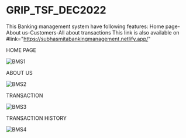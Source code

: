 # GRIP_TSF_DEC2022
This Banking management system have following features:
Home page-About us-Customers-All about transactions
This link is also available on #link="https://subhasmitabankingmanagement.netlify.app/"

HOME PAGE

![BMS1](https://user-images.githubusercontent.com/98047823/206452933-e65862bc-f6de-4dcc-ab0e-b725832269cc.PNG)

ABOUT US

![BMS2](https://user-images.githubusercontent.com/98047823/206453119-102ae7f1-d3c1-4c1e-903c-a675968cbc98.PNG)

TRANSACTION

![BMS3](https://user-images.githubusercontent.com/98047823/206453285-1582986b-3a62-4055-ac13-1a65f02638c3.PNG)

TRANSACTION HISTORY

![BMS4](https://user-images.githubusercontent.com/98047823/206453426-0b03086d-500e-4fe3-b0d0-07cd45e72892.PNG)
